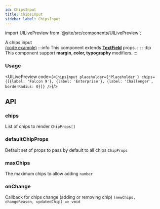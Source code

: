 ```yaml
---
id: ChipsInput
title: ChipsInput
sidebar_label: ChipsInput
---
```


import UILivePreview from '@site/src/components/UILivePreview';

A chips input  
[(code example)](https://github.com/wix/react-native-ui-lib/blob/master/demo/src/screens/componentScreens/ChipsInputScreen.tsx)
:::info
This component extends **[TextField](/docs/components/form/TextField)** props.
:::
:::tip
This component support **margin, color, typography** modifiers.
:::
<div style={{display: 'flex', flexDirection: 'row', overflowX: 'auto', maxHeight: '500px', alignItems: 'center'}}></div>

### Usage
<UILivePreview code={`<ChipsInput
  placeholder={'Placeholder'}
  chips={[{label: 'Falcon 9'}, {label: 'Enterprise'}, {label: 'Challenger', borderRadius: 0}]}
/>`}/>

## API
### chips
List of chips to render
`ChipProps[] ` 

### defaultChipProps
Default set of props to pass by default to all chips
`ChipProps ` 

### maxChips
The maximum chips to allow adding
`number ` 

### onChange
Callback for chips change (adding or removing chip)
`(newChips, changeReason, updatedChip) => void ` 


